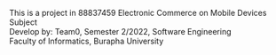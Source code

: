 ﻿This is a project in 88837459 Electronic Commerce on Mobile Devices Subject  
Develop by: Team0, Semester 2/2022, Software Engineering  
Faculty of Informatics, Burapha University  

